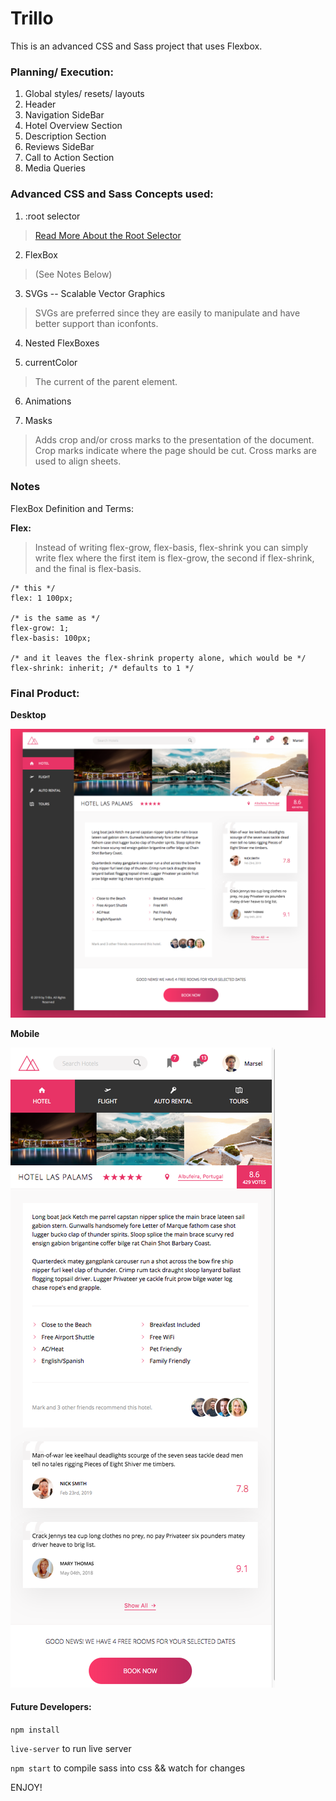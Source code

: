 # Trillo

This is an advanced CSS and Sass project that uses Flexbox.

### Planning/ Execution:
1. Global styles/ resets/ layouts
2. Header
3. Navigation SideBar
4. Hotel Overview Section
5. Description Section
6. Reviews SideBar
7. Call to Action Section
8. Media Queries

### Advanced CSS and Sass Concepts used:
1. :root selector 
> [Read More About the Root Selector](https://css-tricks.com/almanac/selectors/r/root/)

2. FlexBox
> (See Notes Below)

3. SVGs -- Scalable Vector Graphics
> SVGs are preferred since they are easily to manipulate and have better support than iconfonts.

4. Nested FlexBoxes

5. currentColor
> The current of the parent element.

6. Animations

7. Masks
> Adds crop and/or cross marks to the presentation of the document. Crop marks indicate where the page should be cut. Cross marks are used to align sheets.

###  Notes
FlexBox Definition and Terms:

**Flex:**
>Instead of writing flex-grow, flex-basis, flex-shrink you can simply write flex where the first item is flex-grow, the second if flex-shrink, and the final is flex-basis. 
```
/* this */
flex: 1 100px;

/* is the same as */
flex-grow: 1;
flex-basis: 100px;

/* and it leaves the flex-shrink property alone, which would be */
flex-shrink: inherit; /* defaults to 1 */
```


### Final Product:

**Desktop**

![](project-large.jpg)

**Mobile**

![](project-small.jpg)

#### Future Developers:
`npm install`

`live-server` to run live server

`npm start` to compile sass into css && watch for changes

ENJOY!